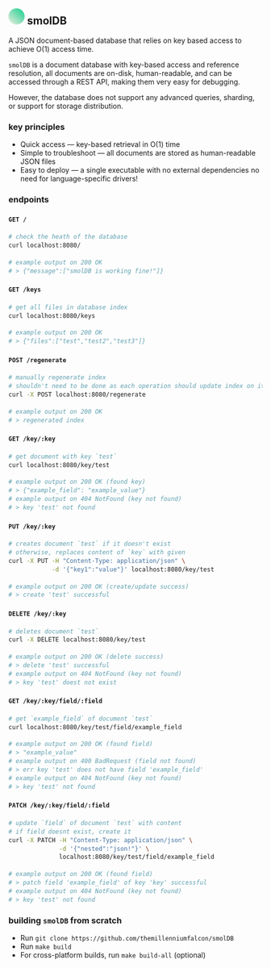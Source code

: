 ## ![alt text](./asssets/logo.svg) smolDB

A JSON document-based database that relies on key based access to achieve O(1) access time.

`smolDB` is a document database with key-based access and reference resolution, all documents are on-disk, human-readable, and can be accessed through a REST API, making them very easy for debugging.

However, the database does not support any advanced queries, sharding, or support for storage distribution.

### key principles
- Quick access — key-based retrieval in O(1) time
- Simple to troubleshoot — all documents are stored as human-readable JSON files
- Easy to deploy — a single executable with no external dependencies  no need for language-specific drivers!

### endpoints
#### `GET /`
```bash
# check the heath of the database
curl localhost:8080/

# example output on 200 OK
# > {"message":["smolDB is working fine!"]}
```

#### `GET /keys`
```bash
# get all files in database index
curl localhost:8080/keys

# example output on 200 OK
# > {"files":["test","test2","test3"]}
```

#### `POST /regenerate`
```bash
# manually regenerate index
# shouldn't need to be done as each operation should update index on its own
curl -X POST localhost:8080/regenerate

# example output on 200 OK
# > regenerated index
```

#### `GET /key/:key`
```bash
# get document with key `test`
curl localhost:8080/key/test

# example output on 200 OK (found key)
# > {"example_field": "example_value"}
# example output on 404 NotFound (key not found)
# > key 'test' not found
```

#### `PUT /key/:key`
```bash
# creates document `test` if it doesn't exist
# otherwise, replaces content of `key` with given
curl -X PUT -H "Content-Type: application/json" \
            -d '{"key1":"value"}' localhost:8080/key/test

# example output on 200 OK (create/update success)
# > create 'test' successful
```

#### `DELETE /key/:key`
```bash
# deletes document `test`
curl -X DELETE localhost:8080/key/test

# example output on 200 OK (delete success)
# > delete 'test' successful
# example output on 404 NotFound (key not found)
# > key 'test' doest not exist
```

#### `GET /key/:key/field/:field`
```bash
# get `example_field` of document `test`
curl localhost:8080/key/test/field/example_field

# example output on 200 OK (found field)
# > "example_value"
# example output on 400 BadRequest (field not found)
# > err key 'test' does not have field 'example_field'
# example output on 404 NotFound (key not found)
# > key 'test' not found
```
#### `PATCH /key/:key/field/:field`
```bash
# update `field` of document `test` with content
# if field doesnt exist, create it
curl -X PATCH -H "Content-Type: application/json" \
              -d '{"nested":"json!"}' \
              localhost:8080/key/test/field/example_field

# example output on 200 OK (found field)
# > patch field 'example_field' of key 'key' successful
# example output on 404 NotFound (key not found)
# > key 'test' not found
```

### building `smolDB` from scratch
- Run `git clone https://github.com/themillenniumfalcon/smolDB`
- Run `make build`
- For cross-platform builds, run `make build-all` (optional)